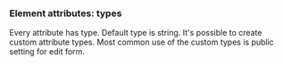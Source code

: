 ### Element attributes: types

Every attribute has type. Default type is string. It's possible to create custom attribute types. Most common use of the custom types is public setting for edit form.
